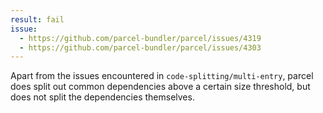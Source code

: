 ```yaml
---
result: fail
issue:
  - https://github.com/parcel-bundler/parcel/issues/4319
  - https://github.com/parcel-bundler/parcel/issues/4303
---
```


Apart from the issues encountered in `code-splitting/multi-entry`, parcel does split out common dependencies above a certain size threshold, but does not split the dependencies themselves.
